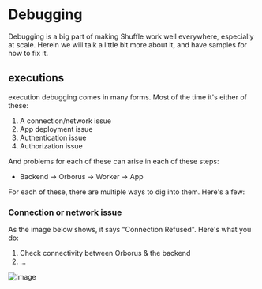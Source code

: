 # Debugging
Debugging is a big part of making Shuffle work well everywhere, especially at scale. Herein we will talk a little bit more about it, and have samples for how to fix it.

## executions
execution debugging comes in many forms. Most of the time it's either of these:
1. A connection/network issue
2. App deployment issue
3. Authentication issue
4. Authorization issue

And problems for each of these can arise in each of these steps:
- Backend -> Orborus -> Worker -> App

For each of these, there are multiple ways to dig into them. Here's a few:

### Connection or network issue
As the image below shows, it says "Connection Refused". Here's what you do:
1. Check connectivity between Orborus & the backend
2. ...

![image](https://user-images.githubusercontent.com/5719530/185935832-ec11dfc8-282c-467f-b306-4c65913465c7.png)
